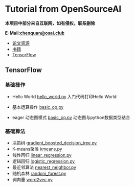 # Tutorial from OpenSourceAI

**本项目中部分来自互联网，如有侵权，联系删除**

**E-Mail:chenquan@osai.club**

- [论文资源](paper/README.md)
- [书籍](book/README.md)
- [TensorFlow](tensorflow/README.md)

## TensorFlow
### 基础操作
- Hello World [hello_world.py](example/basic_op/hello_world.py) 入门代码打印Hello World

- 基本运算操作 [basic_op.py](example/basic_op/basic_op.py) 

- eager 动态图模式 [basic_op.py](example/basic_op/eager_api.py) 动态图与python数据类型结合

### 基础算法
- 决策树 [gradient_boosted_decision_tree.py](example/basic_model/gradient_boosted_decision_tree.py)
- K-means聚类 [kmeans.py](example/basic_model/kmeans.py)
- 线性回归 [linear_regression.py](example/basic_model/linear_regression.py)
- 逻辑回归 [logistic_regression.py](example/basic_model/logistic_regression.py)
- 最近邻算法 [nearest_neighbor.py](example/basic_model/nearest_neighbor.py)
- 随机森林 [random_forest.py](example/basic_model/random_forest.py)
- 词向量 [word2vec.py](example/basic_model/word2vec.py)